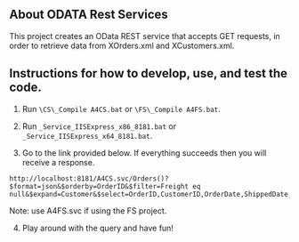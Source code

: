 ## About ODATA Rest Services

This project creates an OData REST service that accepts GET requests, in order to retrieve data from XOrders.xml and XCustomers.xml.

## Instructions for how to develop, use, and test the code.

1. Run `\CS\_Compile A4CS.bat` or `\FS\_Compile A4FS.bat`.

2. Run `_Service_IISExpress_x86_8181.bat` or `_Service_IISExpress_x64_8181.bat`.

3. Go to the link provided below. If everything succeeds then you will receive a response.

```
http://localhost:8181/A4CS.svc/Orders()?$format=json&$orderby=OrderID&$filter=Freight eq null&$expand=Customer&$select=OrderID,CustomerID,OrderDate,ShippedDate,Freight
```

Note: use A4FS.svc if using the FS project.

4. Play around with the query and have fun!